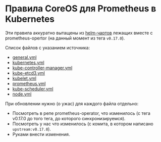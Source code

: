 ---
---

Правила CoreOS для Prometheus в Kubernetes
==========================================

Эти правила аккуратно вытащены из [helm-чартов](https://github.com/coreos/prometheus-operator/tree/v0.17.0/helm) лежащих вместе с prometheus-opertor (на данный момент из тега `v0.17.0`).

Список файлов с указанием источника:
* [general.yml](https://github.com/coreos/prometheus-operator/blob/v0.17.0/helm/d8-system/templates/general.rules.yaml)
* [kubernetes.yml](https://github.com/coreos/prometheus-operator/blob/v0.17.0/helm/exporter-kubernetes/templates/kubernetes.rules.yaml)
* [kube-controller-manager.yml](https://github.com/coreos/prometheus-operator/blob/v0.17.0/helm/exporter-kube-controller-manager/templates/kube-controller-manager.rules.yaml)
* [kube-etcd3.yml](https://github.com/coreos/prometheus-operator/blob/v0.17.0/helm/exporter-kube-etcd/templates/etcd3.rules.yaml)
* [kubelet.yml](https://github.com/coreos/prometheus-operator/blob/v0.17.0/helm/exporter-kubelets/templates/kubelet.rules.yaml)
* [prometheus.yml](https://github.com/coreos/prometheus-operator/blob/v0.17.0/helm/prometheus/templates/prometheus.rules.yaml)
* [kube-scheduler.yml](https://github.com/coreos/prometheus-operator/blob/v0.17.0/helm/exporter-kube-scheduler/templates/kube-scheduler.rules.yaml)
* [node.yml](https://github.com/coreos/prometheus-operator/blob/v0.17.0/helm/exporter-node/templates/node.rules.yaml)

При обновлении нужно (о ужас) для каждого файла отдельно:
* Посмотреть в репе prometheus-operator, что изменилось (с тега v0.17.0 до того тега, до которого синхронизируемся).
* Посмотреть у нас что изменилось (с комита, в котором написано `upstream:v0.17.0`).
* Руками внести изменения.
